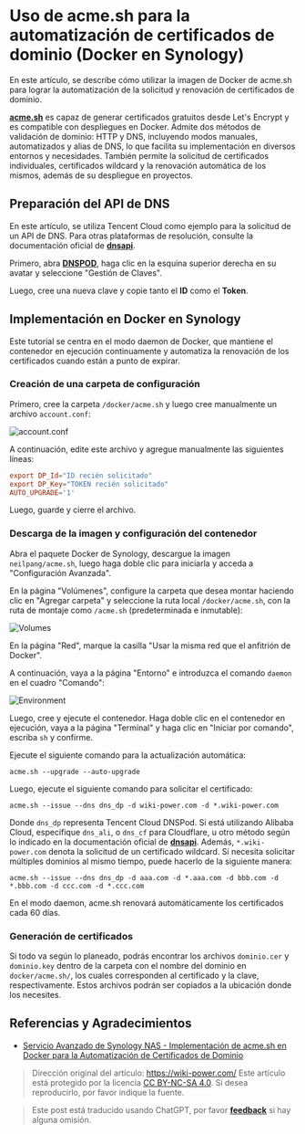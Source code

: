 # Uso de acme.sh para la automatización de certificados de dominio (Docker en Synology)

En este artículo, se describe cómo utilizar la imagen de Docker de acme.sh para lograr la automatización de la solicitud y renovación de certificados de dominio.

[**acme.sh**](https://github.com/acmesh-official/acme.sh) es capaz de generar certificados gratuitos desde Let's Encrypt y es compatible con despliegues en Docker. Admite dos métodos de validación de dominio: HTTP y DNS, incluyendo modos manuales, automatizados y alias de DNS, lo que facilita su implementación en diversos entornos y necesidades. También permite la solicitud de certificados individuales, certificados wildcard y la renovación automática de los mismos, además de su despliegue en proyectos.

## Preparación del API de DNS

En este artículo, se utiliza Tencent Cloud como ejemplo para la solicitud de un API de DNS. Para otras plataformas de resolución, consulte la documentación oficial de [**dnsapi**](https://github.com/acmesh-official/acme.sh/wiki/dnsapi).

Primero, abra [**DNSPOD**](https://console.dnspod.cn/), haga clic en la esquina superior derecha en su avatar y seleccione "Gestión de Claves".

Luego, cree una nueva clave y copie tanto el **ID** como el **Token**.

## Implementación en Docker en Synology

Este tutorial se centra en el modo daemon de Docker, que mantiene el contenedor en ejecución continuamente y automatiza la renovación de los certificados cuando están a punto de expirar.

### Creación de una carpeta de configuración

Primero, cree la carpeta `/docker/acme.sh` y luego cree manualmente un archivo `account.conf`:

![account.conf](https://media.wiki-power.com/img/20210430212420.png)

A continuación, edite este archivo y agregue manualmente las siguientes líneas:

```conf
export DP_Id="ID recién solicitado"
export DP_Key="TOKEN recién solicitado"
AUTO_UPGRADE='1'
```

Luego, guarde y cierre el archivo.

### Descarga de la imagen y configuración del contenedor

Abra el paquete Docker de Synology, descargue la imagen `neilpang/acme.sh`, luego haga doble clic para iniciarla y acceda a "Configuración Avanzada".

En la página "Volúmenes", configure la carpeta que desea montar haciendo clic en "Agregar carpeta" y seleccione la ruta local `/docker/acme.sh`, con la ruta de montaje como `/acme.sh` (predeterminada e inmutable):

![Volumes](https://media.wiki-power.com/img/20210430214221.png)

En la página "Red", marque la casilla "Usar la misma red que el anfitrión de Docker".

A continuación, vaya a la página "Entorno" e introduzca el comando `daemon` en el cuadro "Comando":

![Environment](https://media.wiki-power.com/img/20210430215244.png)

Luego, cree y ejecute el contenedor. Haga doble clic en el contenedor en ejecución, vaya a la página "Terminal" y haga clic en "Iniciar por comando", escriba `sh` y confirme.

Ejecute el siguiente comando para la actualización automática:

```shell
acme.sh --upgrade --auto-upgrade
```

Luego, ejecute el siguiente comando para solicitar el certificado:

```shell
acme.sh --issue --dns dns_dp -d wiki-power.com -d *.wiki-power.com
```

Donde `dns_dp` representa Tencent Cloud DNSPod. Si está utilizando Alibaba Cloud, especifique `dns_ali`, o `dns_cf` para Cloudflare, u otro método según lo indicado en la documentación oficial de [**dnsapi**](https://github.com/acmesh-official/acme.sh/wiki/dnsapi). Además, `*.wiki-power.com` denota la solicitud de un certificado wildcard. Si necesita solicitar múltiples dominios al mismo tiempo, puede hacerlo de la siguiente manera:

```shell
acme.sh --issue --dns dns_dp -d aaa.com -d *.aaa.com -d bbb.com -d *.bbb.com -d ccc.com -d *.ccc.com
```

En el modo daemon, acme.sh renovará automáticamente los certificados cada 60 días.

### Generación de certificados

Si todo va según lo planeado, podrás encontrar los archivos `dominio.cer` y `dominio.key` dentro de la carpeta con el nombre del dominio en `docker/acme.sh/`, los cuales corresponden al certificado y la clave, respectivamente. Estos archivos podrán ser copiados a la ubicación donde los necesites.

## Referencias y Agradecimientos

- [Servicio Avanzado de Synology NAS - Implementación de acme.sh en Docker para la Automatización de Certificados de Dominio](https://www.ioiox.com/archives/88.html)

> Dirección original del artículo: <https://wiki-power.com/>
> Este artículo está protegido por la licencia [CC BY-NC-SA 4.0](https://creativecommons.org/licenses/by/4.0/deed.zh). Si desea reproducirlo, por favor indique la fuente.

> Este post está traducido usando ChatGPT, por favor [**feedback**](https://github.com/linyuxuanlin/Wiki_MkDocs/issues/new) si hay alguna omisión.

